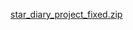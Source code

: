 [star_diary_project_fixed.zip](https://github.com/user-attachments/files/22035403/star_diary_project_fixed.zip)
